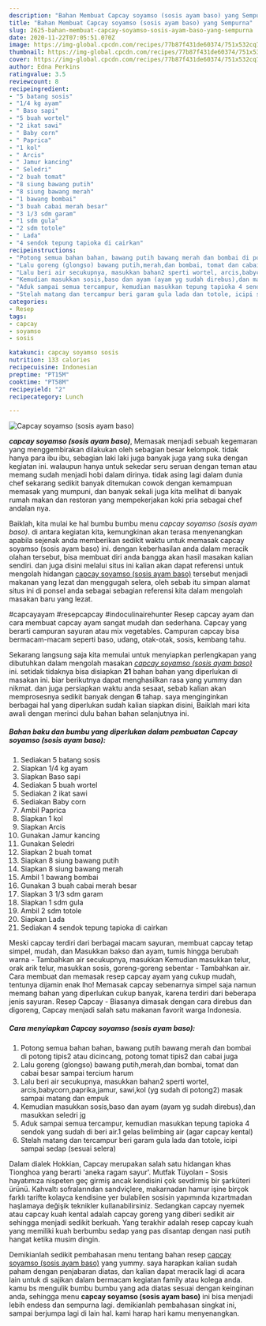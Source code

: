 ```yaml
---
description: "Bahan Membuat Capcay soyamso (sosis ayam baso) yang Sempurna"
title: "Bahan Membuat Capcay soyamso (sosis ayam baso) yang Sempurna"
slug: 2625-bahan-membuat-capcay-soyamso-sosis-ayam-baso-yang-sempurna
date: 2020-11-22T07:05:51.070Z
image: https://img-global.cpcdn.com/recipes/77b87f431de60374/751x532cq70/capcay-soyamso-sosis-ayam-baso-foto-resep-utama.jpg
thumbnail: https://img-global.cpcdn.com/recipes/77b87f431de60374/751x532cq70/capcay-soyamso-sosis-ayam-baso-foto-resep-utama.jpg
cover: https://img-global.cpcdn.com/recipes/77b87f431de60374/751x532cq70/capcay-soyamso-sosis-ayam-baso-foto-resep-utama.jpg
author: Edna Perkins
ratingvalue: 3.5
reviewcount: 8
recipeingredient:
- "5 batang sosis"
- "1/4 kg ayam"
- " Baso sapi"
- "5 buah wortel"
- "2 ikat sawi"
- " Baby corn"
- " Paprica"
- "1 kol"
- " Arcis"
- " Jamur kancing"
- " Seledri"
- "2 buah tomat"
- "8 siung bawang putih"
- "8 siung bawang merah"
- "1 bawang bombai"
- "3 buah cabai merah besar"
- "3 1/3 sdm garam"
- "1 sdm gula"
- "2 sdm totole"
- " Lada"
- "4 sendok tepung tapioka di cairkan"
recipeinstructions:
- "Potong semua bahan bahan, bawang putih bawang merah dan bombai di potong tipis2 atau dicincang, potong tomat tipis2 dan cabai juga"
- "Lalu goreng (glongso) bawang putih,merah,dan bombai, tomat dan cabai besar sampai tercium harum"
- "Lalu beri air secukupnya, masukkan bahan2 sperti wortel, arcis,babycorn,paprika,jamur, sawi,kol (yg sudah di potong2) masak sampai matang dan empuk"
- "Kemudian masukkan sosis,baso dan ayam (ayam yg sudah direbus),dan masukkan seledri jg"
- "Aduk sampai semua tercampur, kemudian masukkan tepung tapioka 4 sendok yang sudah di beri air.1 gelas belimbing air (agar capcay kental)"
- "Stelah matang dan tercampur beri garam gula lada dan totole, icipi sampai sedap (sesuai selera)"
categories:
- Resep
tags:
- capcay
- soyamso
- sosis

katakunci: capcay soyamso sosis 
nutrition: 133 calories
recipecuisine: Indonesian
preptime: "PT15M"
cooktime: "PT58M"
recipeyield: "2"
recipecategory: Lunch

---
```



![Capcay soyamso (sosis ayam baso)](https://img-global.cpcdn.com/recipes/77b87f431de60374/751x532cq70/capcay-soyamso-sosis-ayam-baso-foto-resep-utama.jpg)

<b><i>capcay soyamso (sosis ayam baso)</i></b>, Memasak menjadi sebuah kegemaran yang menggembirakan dilakukan oleh sebagian besar kelompok. tidak hanya para ibu ibu, sebagian laki laki juga banyak juga yang suka dengan kegiatan ini. walaupun hanya untuk sekedar seru seruan dengan teman atau memang sudah menjadi hobi dalam dirinya. tidak asing lagi dalam dunia chef sekarang sedikit banyak ditemukan cowok dengan kemampuan memasak yang mumpuni, dan banyak sekali juga kita melihat di banyak rumah makan dan restoran yang mempekerjakan koki pria sebagai chef andalan nya.

Baiklah, kita mulai ke hal bumbu bumbu menu <i>capcay soyamso (sosis ayam baso)</i>. di antara kegiatan kita, kemungkinan akan terasa menyenangkan apabila sejenak anda memberikan sedikit waktu untuk memasak capcay soyamso (sosis ayam baso) ini. dengan keberhasilan anda dalam meracik olahan tersebut, bisa membuat diri anda bangga akan hasil masakan kalian sendiri. dan juga disini melalui situs ini kalian akan dapat referensi untuk mengolah hidangan <u>capcay soyamso (sosis ayam baso)</u> tersebut menjadi makanan yang lezat dan menggugah selera, oleh sebab itu simpan alamat situs ini di ponsel anda sebagai sebagian referensi kita dalam mengolah masakan baru yang lezat.

#capcayayam #resepcapcay #indoculinairehunter Resep capcay ayam dan cara membuat capcay ayam sangat mudah dan sederhana. Capcay yang berarti campuran sayuran atau mix vegetables. Campuran capcay bisa bermacam-macam seperti baso, udang, otak-otak, sosis, kembang tahu.


Sekarang langsung saja kita memulai untuk menyiapkan perlengkapan yang dibutuhkan dalam mengolah masakan <u><i>capcay soyamso (sosis ayam baso)</i></u> ini. setidak tidaknya bisa disiapkan <b>21</b> bahan bahan yang diperlukan di masakan ini. biar berikutnya dapat menghasilkan rasa yang yummy dan nikmat. dan juga persiapkan waktu anda sesaat, sebab kalian akan memprosesnya sedikit banyak dengan <b>6</b> tahap. saya menginginkan berbagai hal yang diperlukan sudah kalian siapkan disini, Baiklah mari kita awali dengan merinci dulu bahan bahan selanjutnya ini.

<!--inarticleads1-->

##### Bahan baku dan bumbu yang diperlukan dalam pembuatan Capcay soyamso (sosis ayam baso):

1. Sediakan 5 batang sosis
1. Siapkan 1/4 kg ayam
1. Siapkan  Baso sapi
1. Sediakan 5 buah wortel
1. Sediakan 2 ikat sawi
1. Sediakan  Baby corn
1. Ambil  Paprica
1. Siapkan 1 kol
1. Siapkan  Arcis
1. Gunakan  Jamur kancing
1. Gunakan  Seledri
1. Siapkan 2 buah tomat
1. Siapkan 8 siung bawang putih
1. Siapkan 8 siung bawang merah
1. Ambil 1 bawang bombai
1. Gunakan 3 buah cabai merah besar
1. Siapkan 3 1/3 sdm garam
1. Siapkan 1 sdm gula
1. Ambil 2 sdm totole
1. Siapkan  Lada
1. Sediakan 4 sendok tepung tapioka di cairkan


Meski capcay terdiri dari berbagai macam sayuran, membuat capcay tetap simpel, mudah, dan Masukkan bakso dan ayam, tumis hingga berubah warna - Tambahkan air secukupnya, masukkan Kemudian masukkan telur, orak arik telur, masukkan sosis, goreng-goreng sebentar - Tambahkan air. Cara membuat dan memasak resep capcay ayam yang cukup mudah, tentunya dijamin enak lho! Memasak capcay sebenarnya simpel saja namun memang bahan yang diperlukan cukup banyak, karena terdiri dari beberapa jenis sayuran. Resep Capcay - Biasanya dimasak dengan cara direbus dan digoreng, Capcay menjadi salah satu makanan favorit warga Indonesia. 

<!--inarticleads2-->

##### Cara menyiapkan Capcay soyamso (sosis ayam baso):

1. Potong semua bahan bahan, bawang putih bawang merah dan bombai di potong tipis2 atau dicincang, potong tomat tipis2 dan cabai juga
1. Lalu goreng (glongso) bawang putih,merah,dan bombai, tomat dan cabai besar sampai tercium harum
1. Lalu beri air secukupnya, masukkan bahan2 sperti wortel, arcis,babycorn,paprika,jamur, sawi,kol (yg sudah di potong2) masak sampai matang dan empuk
1. Kemudian masukkan sosis,baso dan ayam (ayam yg sudah direbus),dan masukkan seledri jg
1. Aduk sampai semua tercampur, kemudian masukkan tepung tapioka 4 sendok yang sudah di beri air.1 gelas belimbing air (agar capcay kental)
1. Stelah matang dan tercampur beri garam gula lada dan totole, icipi sampai sedap (sesuai selera)


Dalam dialek Hokkian, Capcay merupakan salah satu hidangan khas Tionghoa yang berarti &#39;aneka ragam sayur&#39;. Mutfak Tüyoları - Sosis hayatımıza nispeten geç girmiş ancak kendisini çok sevdirmiş bir şarküteri ürünü. Kahvaltı sofralarından sandviçlere, makarnadan hamur işine birçok farklı tarifte kolayca kendisine yer bulabilen sosisin yapımında kızartmadan haşlamaya değişik teknikler kullanabilirsiniz. Sedangkan capcay nyemek atau capcay kuah kental adalah capcay goreng yang diberi sedikit air sehingga menjadi sedikit berkuah. Yang terakhir adalah resep capcay kuah yang memiliki kuah berbumbu sedap yang pas disantap dengan nasi putih hangat ketika musim dingin. 

Demikianlah sedikit pembahasan menu tentang bahan resep <u>capcay soyamso (sosis ayam baso)</u> yang yummy. saya harapkan kalian sudah paham dengan penjabaran diatas, dan kalian dapat meracik lagi di acara lain untuk di sajikan dalam bermacam kegiatan family atau kolega anda. kamu bs mengulik bumbu bumbu yang ada diatas sesuai dengan keinginan anda, sehingga menu <b>capcay soyamso (sosis ayam baso)</b> ini bisa menjadi lebih endess dan sempurna lagi. demikianlah pembahasan singkat ini, sampai berjumpa lagi di lain hal. kami harap hari kamu menyenangkan.
